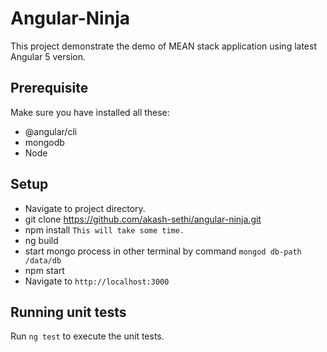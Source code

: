 # Angular-Ninja

This project demonstrate the demo of MEAN stack application using latest Angular 5 version.

## Prerequisite
Make sure you have installed all these:
* @angular/cli
* mongodb
* Node


## Setup

* Navigate to project directory.
* git clone https://github.com/akash-sethi/angular-ninja.git
* npm install `This will take some time.`
* ng build
* start mongo process in other terminal by command `mongod db-path /data/db`
* npm start
* Navigate to `http://localhost:3000`

## Running unit tests

Run `ng test` to execute the unit tests. 
